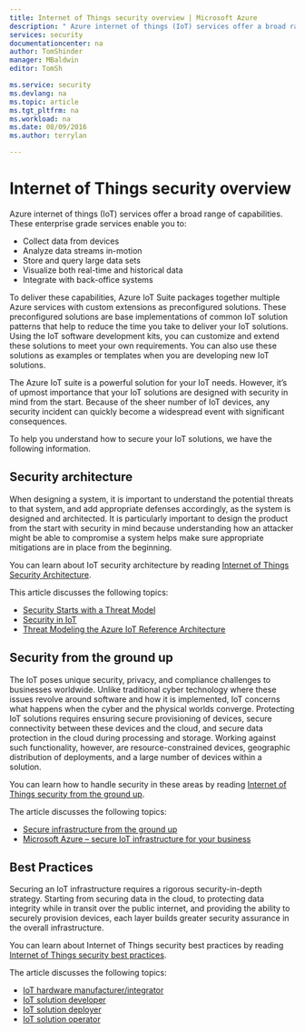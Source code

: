 ```yaml
---
title: Internet of Things security overview | Microsoft Azure
description: " Azure internet of things (IoT) services offer a broad range of capabilities. This article helps you understand how to secure your IoT solutions in Azure. "
services: security
documentationcenter: na
author: TomShinder
manager: MBaldwin
editor: TomSh

ms.service: security
ms.devlang: na
ms.topic: article
ms.tgt_pltfrm: na
ms.workload: na
ms.date: 08/09/2016
ms.author: terrylan

---
```

# Internet of Things security overview
Azure internet of things (IoT) services offer a broad range of capabilities. These enterprise grade services enable you to:

* Collect data from devices
* Analyze data streams in-motion
* Store and query large data sets
* Visualize both real-time and historical data
* Integrate with back-office systems

To deliver these capabilities, Azure IoT Suite packages together multiple Azure services with custom extensions as preconfigured solutions. These preconfigured solutions are base implementations of common IoT solution patterns that help to reduce the time you take to deliver your IoT solutions. Using the IoT software development kits, you can customize and extend these solutions to meet your own requirements. You can also use these solutions as examples or templates when you are developing new IoT solutions.

The Azure IoT suite is a powerful solution for your IoT needs. However, it’s of upmost importance that your IoT solutions are designed with security in mind from the start. Because of the sheer number of IoT devices, any security incident can quickly become a widespread event with significant consequences.

To help you understand how to secure your IoT solutions, we have the following information.

## Security architecture
When designing a system, it is important to understand the potential threats to that system, and add appropriate defenses accordingly, as the system is designed and architected. It is particularly important to design the product from the start with security in mind because understanding how an attacker might be able to compromise a system helps make sure appropriate mitigations are in place from the beginning.

You can learn about IoT security architecture by reading [Internet of Things Security Architecture](../iot-suite/iot-security-architecture.md).

This article discusses the following topics:

* [Security Starts with a Threat Model](../iot-suite/iot-security-architecture.md#security-starts-with-a-threat-model)
* [Security in IoT](../iot-suite/iot-security-architecture.md#security-in-iot)
* [Threat Modeling the Azure IoT Reference Architecture](../iot-suite/iot-security-architecture.md#threat-modeling-the-azure-iot-reference-architecture)

## Security from the ground up
The IoT poses unique security, privacy, and compliance challenges to businesses worldwide. Unlike traditional cyber technology where these issues revolve around software and how it is implemented, IoT concerns what happens when the cyber and the physical worlds converge. Protecting IoT solutions requires ensuring secure provisioning of devices, secure connectivity between these devices and the cloud, and secure data protection in the cloud during processing and storage. Working against such functionality, however, are resource-constrained devices, geographic distribution of deployments, and a large number of devices within a solution.

You can learn how to handle security in these areas by reading [Internet of Things security from the ground up](../iot-suite/securing-iot-ground-up.md).

The article discusses the following topics:

* [Secure infrastructure from the ground up](../iot-suite/securing-iot-ground-up.md#secure-infrastructure-from-the-ground-up)
* [Microsoft Azure – secure IoT infrastructure for your business](../iot-suite/securing-iot-ground-up.md#microsoft-azure---secure-iot-infrastructure-for-your-business)

## Best Practices
Securing an IoT infrastructure requires a rigorous security-in-depth strategy. Starting from securing data in the cloud, to protecting data integrity while in transit over the public internet, and providing the ability to securely provision devices, each layer builds greater security assurance in the overall infrastructure.

You can learn about Internet of Things security best practices by reading [Internet of Things security best practices](../iot-suite/iot-security-best-practices.md).

The article discusses the following topics:

* [IoT hardware manufacturer/integrator](../iot-suite/iot-security-best-practices.md#iot-hardware-manufacturerintegrator)
* [IoT solution developer](../iot-suite/iot-security-best-practices.md#iot-solution-developer)
* [IoT solution deployer](../iot-suite/iot-security-best-practices.md#iot-solution-deployer)
* [IoT solution operator](../iot-suite/iot-security-best-practices.md#iot-solution-operator)


